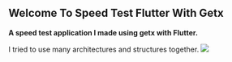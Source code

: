 
## Welcome To Speed Test Flutter With Getx
**A speed test application I made using getx with Flutter.**
  
I tried to use many architectures and structures together.
![](https://github.com/furkandvrc/furkandvrc/blob/main/images/screen-capture.gif)
